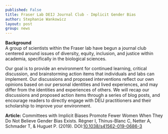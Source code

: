 ```yaml
---
published: False
title: Fraser Lab DEIJ Journal Club - Implicit Gender Bias
author: Stephanie Wankowicz
layout: post
group: news
---
```

**Background**
<br>
A group of scientists within the Fraser lab have begun a journal club centered around issues of diversity, equity, inclusion, and justice within academia, specifically in the biological sciences.

Our goal is to provide an environment for continued learning, critical discussion, and brainstorming action items that individuals and labs can implement. Our discussions and proposed interventions reflect our own opinions based on our personal identities and lived experiences, and may differ from the identities and experiences of others. We will recap our discussions and proposed action items through a series of blog posts, and encourage readers to directly engage with DEIJ practitioners and their scholarship to improve your environment.


**Article:** Committees with Implicit Biases Promote Fewer Women When They Do Not Believe Gender Bias Exists. Régner I, Thinus-Blanc C, Netter A, Schmader T, & Huguet P. (2019). DOI:[10.1038/s41562-019-0686-3](https://doi.org/10.1038/s41562-019-0686-3)

<!--
**Summary:**


**Key Points:**
-

**Open Questions:**
-


**Proposed Action Items:** -->
